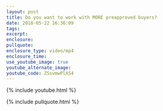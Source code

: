 ```yaml
---
layout: post
title: Do you want to work with MORE preapproved buyers?
date: 2018-05-22 16:36:09
tags:
excerpt:
enclosure:
pullquote:
enclosure_type: video/mp4
enclosure_time:
use_youtube_image: true
youtube_alternate_image:
youtube_code: ZSsvmwPlXS4
---
```


{% include youtube.html %}

{% include pullquote.html %}